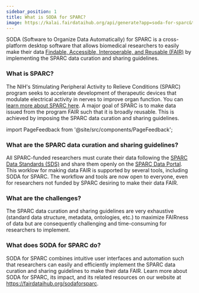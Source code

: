 ```yaml
---
sidebar_position: 1
title: What is SODA for SPARC?
image: https://kalai.fairdataihub.org/api/generate?app=soda-for-sparc&title=What%20is%20SODA%20for%20SPARC%3F&description=SODA%20(Software%20to%20Organize%20Data%20Automatically)%20for%20SPARC%20is%20a%20cross-platform%20desktop%20software%20that%20allows%20SPARC-funded%20researchers%20to%20easily%20comply%20with%20the%20FAIR%20SPARC%20Data%20curation%20and%20sharing%20guidelines.
---
```


SODA (Software to Organize Data Automatically) for SPARC is a cross-platform desktop software that allows biomedical researchers to easily make their data [Findable, Accessible, Interoperable, and Reusable (FAIR)](https://www.ncbi.nlm.nih.gov/pmc/articles/PMC4792175/) by implementing the SPARC data curation and sharing guidelines.

### What is SPARC?

The NIH's Stimulating Peripheral Activity to Relieve Conditions (SPARC) program seeks to accelerate development of therapeutic devices that modulate electrical activity in nerves to improve organ function. You can [learn more about SPARC here](https://commonfund.nih.gov/sparc). A major goal of SPARC is to make data issued from the program FAIR such that it is broadly reusable. This is achieved by imposing the SPARC data curation and sharing guidelines.

import PageFeedback from '@site/src/components/PageFeedback';

### What are the SPARC data curation and sharing guidelines?

All SPARC-funded researchers must curate their data following the [SPARC Data Standards (SDS)](https://doi.org/10.1101/2021.02.10.430563) and share them openly on the [SPARC Data Portal](https://sparc.science/). This worklow for making data FAIR is supported by several tools, including SODA for SPARC. The workflow and tools are now open to everyone, even for researchers not funded by SPARC desiring to make their data FAIR.

### What are the challenges?

The SPARC data curation and sharing guidelines are very exhaustive (standard data structure, metadata, ontologies, etc.) to maximize FAIRness of data but are consequently challenging and time-consuming for researchers to implement.

### What does SODA for SPARC do?

SODA for SPARC combines intuitive user interfaces and automation such that researchers can easily and efficiently implement the SPARC data curation and sharing guidelines to make their data FAIR. Learn more about SODA for SPARC, its impact, and its related resources on our website at https://fairdataihub.org/sodaforsparc.

<PageFeedback />
